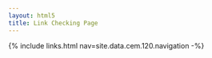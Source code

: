 ```yaml
---
layout: html5
title: Link Checking Page
---
```

{% include links.html nav=site.data.cem.120.navigation -%}
